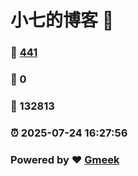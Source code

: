 # 小七的博客 :link:  
### :page_facing_up: [441](/tag.html) 
### :speech_balloon: 0 
### :hibiscus: 132813 
### :alarm_clock: 2025-07-24 16:27:56 
### Powered by :heart: [Gmeek](https://github.com/Meekdai/Gmeek)

